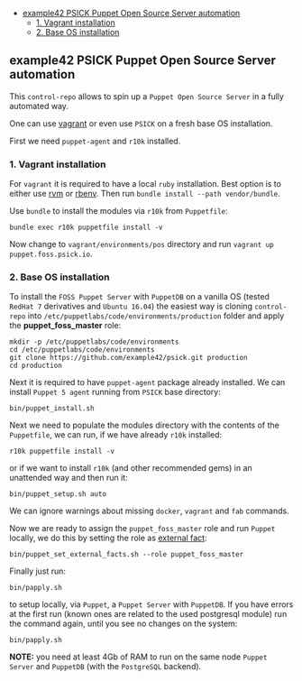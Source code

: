 
- [example42 PSICK Puppet Open Source Server automation](#example42-psick-puppet-open-source-server-automation)
    - [1. Vagrant installation](#1-vagrant-installation)
    - [2. Base OS installation](#2-base-os-installation)

## example42 PSICK Puppet Open Source Server automation

This `control-repo` allows to spin up a `Puppet Open Source Server` in a fully automated way.

One can use [vagrant](https://www.vagrantup.com/) or even use `PSICK` on a fresh base OS installation.

First we need `puppet-agent` and `r10k` installed.

### 1. Vagrant installation

For ```vagrant``` it is required to have a local `ruby` installation. Best option is to either use [rvm](https://rvm.io/) or [rbenv](https://github.com/rbenv/rbenv). Then run ```bundle install --path vendor/bundle```.

Use ```bundle``` to install the modules via ```r10k``` from ```Puppetfile```:

    bundle exec r10k puppetfile install -v

Now change to ```vagrant/environments/pos``` directory and run ```vagrant up puppet.foss.psick.io```.

### 2. Base OS installation

To install the `FOSS Puppet Server` with `PuppetDB` on a vanilla OS (tested ```RedHat 7``` derivatives and ```Ubuntu 16.04```) the easiest way is cloning `control-repo` into ```/etc/puppetlabs/code/environments/production``` folder and apply the **puppet_foss_master** role:

    mkdir -p /etc/puppetlabs/code/environments
    cd /etc/puppetlabs/code/environments
    git clone https://github.com/example42/psick.git production
    cd production

Next it is required to have `puppet-agent` package already installed. We can install `Puppet 5 agent` running from `PSICK` base directory:

    bin/puppet_install.sh

Next we need to populate the modules directory with the contents of the ```Puppetfile```, we can run, if we have already `r10k` installed:

    r10k puppetfile install -v

or if we want to install `r10k` (and other recommended gems) in an unattended way and then run it:

    bin/puppet_setup.sh auto

We can ignore warnings about missing ```docker```, ```vagrant``` and ```fab``` commands.

Now we are ready to assign the ```puppet_foss_master``` role and run `Puppet` locally, we do this by setting the role as [external fact](external_facts.md):

    bin/puppet_set_external_facts.sh --role puppet_foss_master

Finally just run:

    bin/papply.sh

to setup locally, via `Puppet`, a `Puppet Server` with `PuppetDB`. If you have errors at the first run (known ones are related to the used postgresql module) run the command again, until you see no changes on the system:

    bin/papply.sh

**NOTE:** you need at least 4Gb of RAM to run on the same node `Puppet Server` and `PuppetDB` (with the `PostgreSQL` backend).
